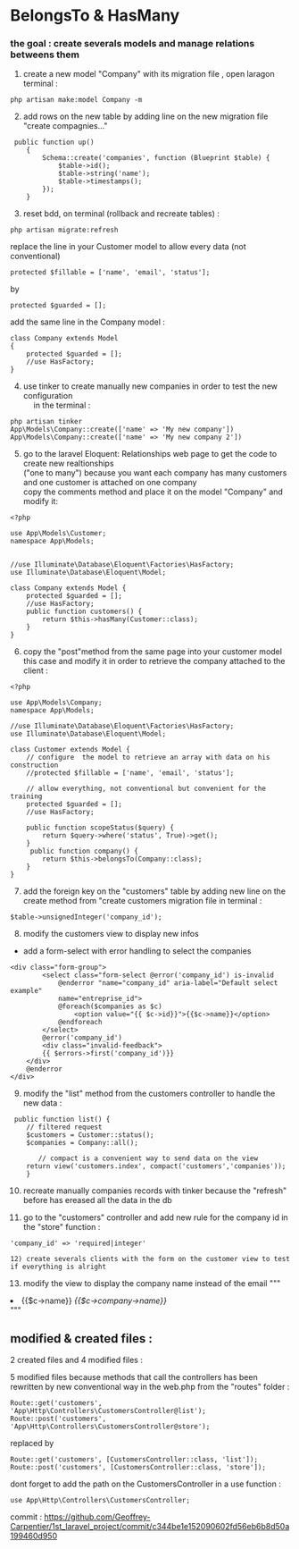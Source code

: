 
# BelongsTo & HasMany

### the goal :  create severals models and manage relations betweens them

1) create a new model "Company" with its migration file , open laragon terminal :
~~~
php artisan make:model Company -m
~~~
2) add rows on the new table by adding line on the new migration file "create compagnies..."
~~~
 public function up()
    {
        Schema::create('companies', function (Blueprint $table) {
            $table->id();
            $table->string('name');
            $table->timestamps();
        });
    }
~~~
3) reset bdd, on terminal (rollback and recreate tables) :
~~~
php artisan migrate:refresh
~~~
replace the line in your Customer model to allow every data (not conventional)
~~~
protected $fillable = ['name', 'email', 'status'];
~~~
by
~~~
protected $guarded = [];
~~~
add the same line in the Company model :
~~~
class Company extends Model
{
    protected $guarded = [];
    //use HasFactory;
}
~~~

4) use tinker to create manually new companies in order to test the new configuration
<br/>&emsp; in the terminal :
~~~
php artisan tinker
App\Models\Company::create(['name' => 'My new company'])
App\Models\Company::create(['name' => 'My new company 2'])
~~~
5) go to the laravel Eloquent: Relationships web page to get the code to create new realtionships
<br>("one to many") because you want each company has many customers and one customer is attached on one company
<br> copy the comments method and place it on the model "Company" and modify it:
~~~
<?php

use App\Models\Customer;
namespace App\Models;


//use Illuminate\Database\Eloquent\Factories\HasFactory;
use Illuminate\Database\Eloquent\Model;

class Company extends Model {
    protected $guarded = [];
    //use HasFactory;
    public function customers() {
        return $this->hasMany(Customer::class);
    }
}

~~~
6) copy the "post"method from the same page into your customer model this case and modify it in order to retrieve
the company attached to the client :
~~~
<?php

use App\Models\Company;
namespace App\Models;

//use Illuminate\Database\Eloquent\Factories\HasFactory;
use Illuminate\Database\Eloquent\Model;

class Customer extends Model {
	// configure  the model to retrieve an array with data on his construction
	//protected $fillable = ['name', 'email', 'status'];

	// allow everything, not conventional but convenient for the training
	protected $guarded = [];
    //use HasFactory;

    public function scopeStatus($query) {
    	return $query->where('status', True)->get();
    }
     public function company() {
    	return $this->belongsTo(Company::class);
    }
}

~~~
7) add the foreign key on the "customers" table by adding new line on the create method from
 "create customers migration file
in terminal :
~~~
$table->unsignedInteger('company_id');
~~~
8) modify the customers view to display new infos
- add a form-select with error handling to select the companies
~~~
<div class="form-group">
		<select class="form-select @error('company_id') is-invalid 
			@enderror "name="company_id" aria-label="Default select example" 
			name="entreprise_id">
			@foreach($companies as $c)
		  		<option value="{{ $c->id}}">{{$c->name}}</option>
		 	@endforeach
		</select>
		@error('company_id')
		<div class="invalid-feedback">
      	{{ $errors->first('company_id')}}
   	</div>
   	@enderror
</div>
~~~
9) modify the "list" method from the customers controller to handle the new data :
~~~
 public function list() {
    // filtered request
    $customers = Customer::status();
    $companies = Company::all();

	   // compact is a convenient way to send data on the view
    return view('customers.index', compact('customers','companies'));
    }
~~~
10) recreate manually companies records with tinker because the "refresh" before has ereased all the data in the db

11) go to the "customers" controller and add new rule for the company id in the "store" function :
~~~
'company_id' => 'required|integer'

12) create severals clients with the form on the customer view to test if everything is alright
~~~
13) modify the view to display the company name instead of the email
"""
<li>{{$c->name}} <em class="text-muted">{{$c->company->name}}</em></li>
"""

modified & created files :
----------------
2 created files and 4 modified files : 

5 modified files because methods that call the controllers has been rewritten by new conventional way in the web.php from the "routes" folder :

~~~
Route::get('customers', 'App\Http\Controllers\CustomersController@list');
Route::post('customers', 'App\Http\Controllers\CustomersController@store');
~~~
replaced by 
~~~
Route::get('customers', [CustomersController::class, 'list']);
Route::post('customers', [CustomersController::class, 'store']);
~~~

dont forget to add the path on the CustomersController in a use function :
~~~
use App\Http\Controllers\CustomersController;
~~~

commit : https://github.com/Geoffrey-Carpentier/1st_laravel_project/commit/c344be1e152090602fd56eb6b8d50a199460d950




